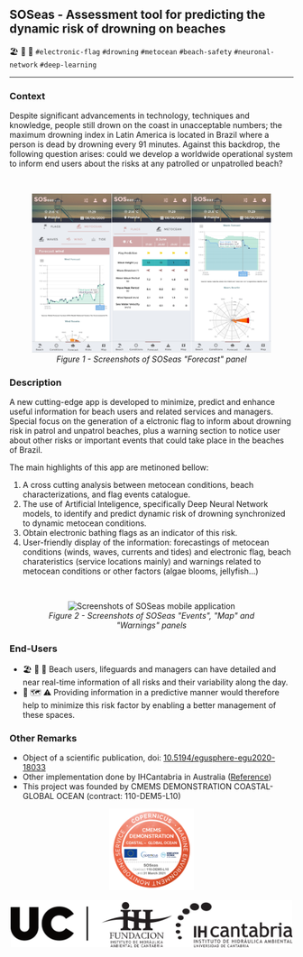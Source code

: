 
## SOSeas - Assessment tool for predicting the dynamic risk of drowning on beaches

🏖️ 🛟 🚩 `#electronic-flag` `#drowning` `#metocean` `#beach-safety` `#neuronal-network` `#deep-learning` 

---
### Context
Despite significant advancements in technology, techniques and knowledge, people still drown on the coast in unacceptable numbers; the maximum drowning index in Latin America is located in Brazil where a person is dead by drowning every 91 minutes. Against this backdrop, the following question arises: could we develop a worldwide operational system to inform end users about the risks at any patrolled or unpatrolled beach?

</br>
<figure align="center">
    <img src="../_static/images/SOSeas_app_forecast.jpg" alt="Screenshots of SOSeas mobile application" />
    <figcaption><i>Figure 1 - Screenshots of SOSeas "Forecast" panel</i></figcaption>
</figure>

### Description
A new cutting-edge app is developed to minimize, predict and enhance useful information for beach users and related services and managers. Special focus on the generation of a elctronic flag to inform about drowning risk in patrol and unpatrol beaches, plus a warning section to notice user about other risks or important events that could take place in the beaches of Brazil. 

The main highlights of this app are metinoned bellow: 
1. A cross cutting analysis between metocean conditions, beach characterizations, and flag events catalogue. 
2. The use of Artificial Inteligence, specifically Deep Neural Network models, to identify and predict dynamic risk of drowning synchronized to dynamic metocean conditions.
3. Obtain electronic bathing flags as an indicator of this risk.
4. User-friendly display of the information: forecastings of metocean conditions (winds, waves, currents and tides) and electronic flag, beach charateristics (service locations mainly) and warnings related to metocean conditions or other factors (algae blooms, jellyfish...)

</br>
<figure align="center">
    <img src="../_static/images/SOSeas_app_events_map_warnings.png" alt="Screenshots of SOSeas mobile application" />
    <figcaption><i>Figure 2 - Screenshots of SOSeas "Events", "Map" and "Warnings" panels</i></figcaption>
</figure>

### End-Users
* 🏖️ 🛟 💼 Beach users, lifeguards and  managers can have detailed and near real-time information of all risks and their variability along the day.
* 🌊 🗺️ ⚠️ Providing information in a predictive manner would therefore help to minimize this risk factor by enabling a better management of these spaces.


### Other Remarks
* Object of a scientific publication, doi: [10.5194/egusphere-egu2020-18033](https://doi.org/10.5194/egusphere-egu2020-18033)
* Other implementation done by IHCantabria in Australia ([Reference]())
* This project was founded by CMEMS DEMONSTRATION COASTAL-GLOBAL OCEAN (contract: 110-DEM5-L10) 

<p align="center">
<img src="../_static/images/Global-Ocean-SOSeas-110-DEM5-L10.webp" width=150/>
</p>

<p align="center">
<img align="center" src="../_static/images/UC+FIHAC+IHCantabrianegro.png" width="500"/>
</p>
